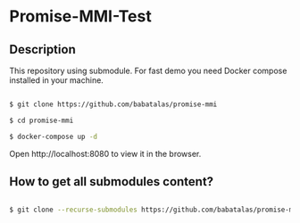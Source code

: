 # Promise-MMI-Test

## Description

This repository using submodule. For fast demo you need Docker compose installed in your machine.

```bash

$ git clone https://github.com/babatalas/promise-mmi

$ cd promise-mmi

$ docker-compose up -d

```

Open http://localhost:8080 to view it in the browser.

## How to get all submodules content?

```bash

$ git clone --recurse-submodules https://github.com/babatalas/promise-mmi

```
